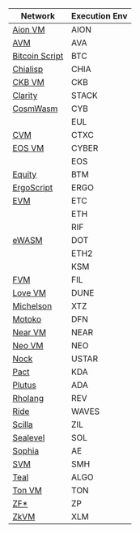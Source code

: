 | Network                                                                                             | Execution Env |
|-----------------------------------------------------------------------------------------------------|---------------|
| [Aion VM](https://github.com/aionnetwork/AVM)                                                       | AION          |
| [AVM](https://docs.avax.network/v1.0/en/api/avm/)                                                   | AVA           |
| [Bitcoin Script](https://en.bitcoin.it/wiki/Script)                                                 | BTC           |
| [Chialisp](https://www.chia.net/2019/11/27/chialisp.en.html)                                        | CHIA          |
| [CKB VM](https://github.com/nervosnetwork/rfcs/blob/master/rfcs/0003-ckb-vm/0003-ckb-vm.md)         | CKB           |
| [Clarity](https://docs.blockstack.org/core/smart/overview.html)                                     | STACK         |
| [CosmWasm](https://www.cosmwasm.com/docs/intro/overview)                                            | CYB           |
|                                                                                                     | EUL           |
| [CVM](https://github.com/CortexFoundation/tech-doc/blob/master/cvm/executor/CVM%20Formalization.md) | CTXC          |
| [EOS VM](https://github.com/EOSIO/eos-vm/blob/master/README.md)                                     | CYBER         |
|                                                                                                     | EOS           |
| [Equity](https://docs.bytom.io/en-us/docs/12_1_equity.html)                                         | BTM           |
| [ErgoScript](https://ergoplatform.org/docs/ErgoScript.pdf)                                          | ERGO          |
| [EVM](https://ethereum.github.io/yellowpaper/paper.pdf)                                             | ETC           |
|                                                                                                     | ETH           |
|                                                                                                     | RIF           |
| [eWASM](https://ewasm.readthedocs.io/en/mkdocs/)                                                    | DOT           |
|                                                                                                     | ETH2          |
|                                                                                                     | KSM           |
| [FVM](https://filecoin-project.github.io/specs/#intro__filecoin_vm)                                 | FIL           |
| [Love VM](https://dune.network/docs/dune-dev-docs/love-doc/reference/love.html)                     | DUNE          |
| [Michelson](https://www.michelson-lang.com/)                                                        | XTZ           |
| [Motoko](https://sdk.dfinity.org/docs/language-guide/motoko.html)                                   | DFN           |
| [Near VM](https://examples.near.org/)                                                               | NEAR          |
| [Neo VM](https://docs.neo.org/docs/en-us/basic/technology/neovm.html)                               | NEO           |
| [Nock](https://urbit.org/docs/glossary/nock/)                                                       | USTAR         |
| [Pact](https://pact-language.readthedocs.io/en/stable/)                                             | KDA           |
| [Plutus](https://prod.playground.plutus.iohkdev.io/tutorial)                                        | ADA           |
| [Rholang](https://rholang.github.io/)                                                               | REV           |
| [Ride](https://docs.wavesprotocol.org/en/ride/)                                                     | WAVES         |
| [Scilla](https://scilla-lang.org/)                                                                  | ZIL           |
| [Sealevel](https://docs.solana.com/)                                                                | SOL           |
| [Sophia](https://github.com/aeternity/aesophia/blob/lima/docs/sophia.md)                            | AE            |
| [SVM](https://spacemesh.io/svm/)                                                                    | SMH           |
| [Teal](https://developer.algorand.org/docs/reference/teal/specification/)                           | ALGO          |
| [Ton VM](https://test.ton.org/tvm.pdf)                                                              | TON           |
| [ZF*](http://www.fstar-lang.org/tutorial/)                                                          | ZP            |
| [ZkVM](https://github.com/stellar/slingshot/tree/main/zkvm)                                         | XLM           |
